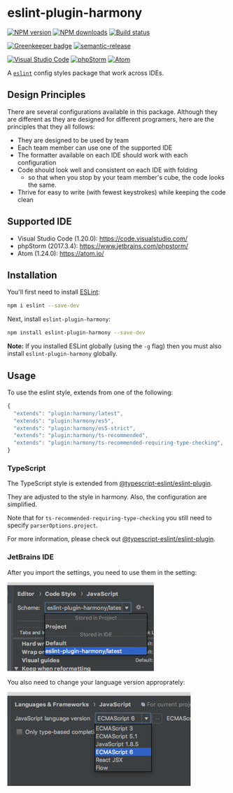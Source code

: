 # eslint-plugin-harmony

[![NPM version][npm-image]][npm-url]
[![NPM downloads][downloads-image]][downloads-url]
[![Build status][travis-image]][travis-url]

[![Greenkeeper badge][green-keeper-image]][green-keeper-url]
[![semantic-release][semantic-release-image]][semantic-release-url]

[![Visual Studio Code][vscode-image]][vscode-url]
[![phpStorm][phpStorm-image]][phpStorm-url]
[![Atom][atom-image]][atom-url]

A [`eslint`](https://eslint.org/) config styles package that work across IDEs.

## Design Principles

There are several configurations available in this package.
Although they are different as they are designed for different programers,
here are the principles that they all follows:

- They are designed to be used by team
- Each team member can use one of the supported IDE
- The formatter available on each IDE should work with each configuration
- Code should look well and consistent on each IDE with folding
  - so that when you stop by your team member's cube, the code looks the same.
- Thrive for easy to write (with fewest keystrokes) while keeping the code clean

## Supported IDE

- Visual Studio Code (1.20.0): <https://code.visualstudio.com/>
- phpStorm (2017.3.4): <https://www.jetbrains.com/phpstorm/>
- Atom (1.24.0): <https://atom.io/>

## Installation

You'll first need to install [ESLint](http://eslint.org):

```sh
npm i eslint --save-dev
```

Next, install `eslint-plugin-harmony`:

```sh
npm install eslint-plugin-harmony --save-dev
```

**Note:** If you installed ESLint globally (using the `-g` flag) then you must also install `eslint-plugin-harmony` globally.

## Usage

To use the eslint style, extends from one of the following:

```js
{
  "extends": "plugin:harmony/latest",
  "extends": "plugin:harmony/es5",
  "extends": "plugin:harmony/es5-strict",
  "extends": "plugin:harmony/ts-recommended",
  "extends": "plugin:harmony/ts-recommended-requiring-type-checking",
}
```

### TypeScript

The TypeScript style is extended from [@typescript-eslint/eslint-plugin](https://github.com/typescript-eslint/typescript-eslint/tree/master/packages/eslint-plugin).

They are adjusted to the style in harmony.
Also, the configuration are simplified.

Note that for `ts-recommended-requiring-type-checking` you still need to specify `parserOptions.project`.

For more information, please check out [@typescript-eslint/eslint-plugin](https://github.com/typescript-eslint/typescript-eslint/tree/master/packages/eslint-plugin).

### JetBrains IDE

After you import the settings,
you need to use them in the setting:

![setting](2018-03-06-16-12-17.png)

You also need to change your language version approprately:

![language version](2018-03-06-16-14-48.png)

[npm-image]: https://img.shields.io/npm/v/eslint-plugin-harmony.svg?style=flat
[npm-url]: https://npmjs.org/package/eslint-plugin-harmony
[downloads-image]: https://img.shields.io/npm/dm/eslint-plugin-harmony.svg?style=flat
[downloads-url]: https://npmjs.org/package/eslint-plugin-harmony
[travis-image]: https://img.shields.io/travis/unional/eslint-plugin-harmony/master.svg?style=flat
[travis-url]: https://travis-ci.org/unional/eslint-plugin-harmony?branch=master
[green-keeper-image]:
https://badges.greenkeeper.io/unional/eslint-plugin-harmony.svg
[green-keeper-url]:https://greenkeeper.io/
[semantic-release-image]:https://img.shields.io/badge/%20%20%F0%9F%93%A6%F0%9F%9A%80-semantic--release-e10079.svg
[semantic-release-url]:https://github.com/semantic-release/semantic-release
[vscode-image]:https://img.shields.io/badge/vscode-ready-green.svg
[vscode-url]:https://code.visualstudio.com/
[phpStorm-image]:https://img.shields.io/badge/phpStorm-ready-green.svg
[phpStorm-url]:https://www.jetbrains.com/phpstorm/
[atom-image]:https://img.shields.io/badge/atom-ready-green.svg
[atom-url]:https://atom.io/
